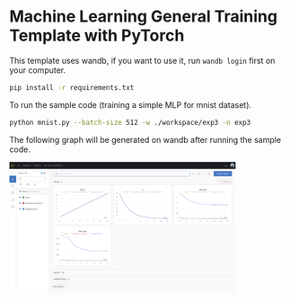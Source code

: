 # Machine Learning General Training Template with PyTorch

This template uses wandb, if you want to use it, run `wandb login` first on your computer.


```bash
pip install -r requirements.txt
```

To run the sample code (training a simple MLP for mnist dataset).

```bash
python mnist.py --batch-size 512 -w ./workspace/exp3 -n exp3
```

The following graph will be generated on wandb after running the sample code.

<img src="assets/image-20221119030905514.png" alt="image-20221119030905514" width="80%" />